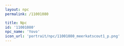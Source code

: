 ```yaml
---
layout: npc
permalink: /11001080

title: Npc
id: '11001080'
npc_name: 'Yovo'
icon_url: 'portrait/npc/11001080_meerkatscout1_p.png'
---
```

